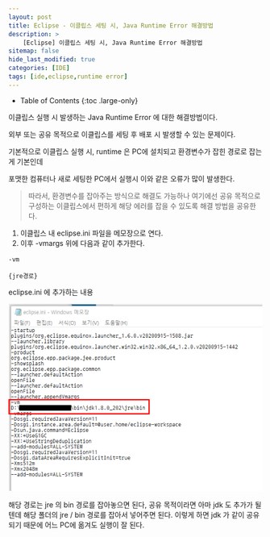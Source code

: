 ```yaml
---
layout: post
title: Eclipse - 이클립스 세팅 시, Java Runtime Error 해결방법
description: >
    [Eclipse] 이클립스 세팅 시, Java Runtime Error 해결방법
sitemap: false
hide_last_modified: true
categories: [IDE]
tags: [ide,eclipse,runtime error]
---
```


- Table of Contents
{:toc .large-only}

이클립스 실행 시 발생하는 Java Runtime Error 에 대한 해결방법이다.

외부 또는 공유 목적으로 이클립스를 세팅 후 배포 시 발생할 수 있는 문제이다.

기본적으로 이클립스 실행 시, runtime 은 PC에 설치되고 환경변수가 잡힌 경로로 잡는게 기본인데

포맷한 컴퓨터나 새로 세팅한 PC에서 실행시 이와 같은 오류가 많이 발생한다.


> 따라서, 환경변수를 잡아주는 방식으로 해결도 가능하나 여기에선 공유 목적으로 구성하는 이클립스에서 편하게 해당 에러를 잡을 수 있도록 해결 방법을 공유한다.


1. 이클립스 내 eclipse.ini 파일을 메모장으로 연다.
2. 이후 -vmargs 위에 다음과 같이 추가한다.
```
-vm

{jre경로}
```

eclipse.ini 에 추가하는 내용

![eclipse1](/assets/img/IDE/eclipse1.png)


해당 경로는 jre 의 bin 경로를 잡아놓으면 된다, 공유 목적이라면 아마 jdk 도 추가가 될텐데 해당 폴더의 jre / bin 경로를 잡아서 넣어주면 된다. 이렇게 하면 jdk 가 같이 공유되기 때문에 어느 PC에 옮겨도 실행이 잘 된다.


